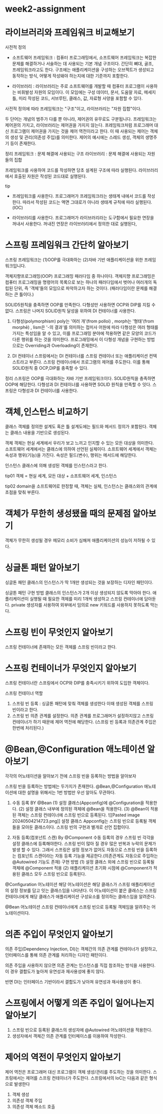 # week2-assignment
# 라이브러리와 프레임워크 비교해보기

사전적 정의

- 소프트웨어 프레임워크 
  : 컴퓨터 프로그래밍에서, 소프트웨어 프레임워크는 복잡한 문제를 해결하거나 서술하는 데 사용되는 기본 개념 구조이다. 간단히 뼈대, 골조, 프레임워크라고도 한다.
  구조에는 애플리케이션을 구성하는 오브젝트가 생성되고 동작하는 방식, 어떻게 작성돼야 하는지에 대한 기준까지 포함한다.
  
- 라이브러리 
  : 라이브러리는 주로 소프트웨어를 개발할 때 컴퓨터 프로그램이 사용하는 비휘발성 자원의 모임이다. 이 모임에는 구성 데이터, 문서, 도움말 자료, 메세지 틀, 미리 작성된 코드, 서브루틴, 클래스, 값, 자료형 사양을 포함할 수 있다.

사전적 정의에 따라 프레임워크는 "구조"이고, 라이브러리는 "자원 집합"이다.

두 단어는 개념의 범주가 다를 뿐 아니라, 제어권의 유무로도 구분됩니다.
프레임워크는 제어권의 가지고, 라이브러리는 제어권을 가지지 않는다.
프레임워크처럼 프로그래머 대신 프로그램이 제어권을 가지는 것을 제어 역전이라고 한다. 
이 때 사용되는 제어는 객체의 생성 및 관리(의존성 주입)를 의미한다.
제어의 예시에는 스레드 생성, 객체의 생명주기 등이 존재한다.


정리
프레임워크 : 문제 해결에 사용되는 구조
라이브러리 : 문제 해결에 사용되는 자원들의 집합

프레임워크를 사용하여 코드를 작성하면 당초 설계된 구조에 따라 실행된다.
라이브러리에서 호출된 자원은 작성된 코드대로 실행된다.

tip
- 프레임워크를 사용한다.
  프로그래머가 프레임워크라는 생태계 내에서 코드를 작성한다.
  따라서 작성된 코드는 액면 그대로가 아니라 생태계 규칙에 따라 실행된다.(IOC)

- 라이브러리를 사용한다. 
  프로그래머가 라이브러리라는 도구함에서 필요한 연장을 꺼내서 사용한다.
  꺼내진 연장은 라이브러리에서 정의한 대로 실행된다,
# 스프링 프레임워크 간단히 알아보기

스프링 프레임워크는 (1)OOP를 극대화하는 (2)자바 기반 애플리케이션을 위한 프레임워크입니다.

객체지향프로그래밍(OOP)
프로그래밍 패러다임 중 하나이다.
객체지향 프로그래밍은 컴퓨터 프로그래밍을 명령어의 목록으로 보는 하나의 패러다임에서 벗어나 여러개의 독립된 단위, 즉 '객체'들의 모임으로 파악하고자 하는 것이다.
(패러다임이란 문제를 해결하는 큰 틀이다.)

SOLID5원칙을 충족하면 OOP를 만족한다.
다형성만 사용하면 OCP와 DIP를 지킬 수 없다.
스프링은 나머지 SOLID원칙 달성을 위하여 DI 컨테이너를 사용한다.

1. 다형성(polymorphism)
   poly는 '여러 개'(from polloi) , morph는 '형태'(from morphē) , lism은 '-의 결과'를 의미하는 접미사 어원에 따라 다형성은 여러 형태를 가지는 특성임을 알 수 있고, 이를 프로그래밍 분야에 적용하면 같은 모양의 코드가 다른 행위를 하는 것을 의미한다. 프로그래밍에서 이 다형성 개념을 구현하는 방법으로는 Overriding과 Overloading이 존재한다.
   
2. DI 컨테이너
   스프링에서는 DI 컨테이너를 스프링 컨테이너 또는 애플리케이션 컨텍스트라고 부른다.
   스프링 컨테이너에서 프로그램의 제어를 주도한다.
   이를 통해 SOLID원칙 중 OCP,DIP를 충족할 수 있다.

정리
스프링은 OOP를 극대화하는 자바 기반 프레임워크이다.
SOLID원칙을 충족하면 OOP에 해당한다.
다형성과 DI 컨테이너를 사용하면 SOLID 원칙을 만족할 수 잇다.
스프링은 다형성과 DI 컨테이너를 사용한다.

# 객체,인스턴스 비교하기

클래스
객체를 정의한 설계도 혹은 틀
설계도에는 필드와 메서드 정의가 포함된다.
객체는 클래스 내용을 기반으로 생성된다.

객체
객체는 현실 세계에서 우리가 보고 느끼고 인지할 수 있는 모든 대상을 의미한다.
소프트웨어 세계에서는 클래스에 의하여 선언된 실체이다.
소프트웨어 세계에서 객체는 속성과 행위(기능)을 가진다.
속성은 필드(변수), 행위는 메서드에 해당한다.

인스턴스
클래스에 의해 생성된 객체를 인스턴스라고 한다.

tip01
객체 = 현실 세계, 모든 대상 + 소프트웨어 세계, 인스턴스

tip02
domain을 소프트웨어로 한정할 때, 객체는 실체, 인스턴스는 클래스와의 관계에 초점을 맞춰 부른다.

# 객체가 무한히 생성됐을 때의 문제점 알아보기

객체가 무한히 생성될 경우 메모리 소비가 심해져 애플리케이션의 성능이 저하될 수 있다.
# 싱글톤 패턴 알아보기

싱글톤 패턴
클래스의 인스턴스가 딱 1개만 생성되는 것을 보장하는 디자인 패턴이다.

싱글톤 패턴 구현 방법
클래스의 인스턴스가 2개 이상 생성되지 않도록 막아야 한다.
애플리케이션이 실행될 때 필요한 객체를 미리 1개씩 생성하고 스프링 컨테이너에 담아둔다.
private 생성자를 사용하여 외부에서 임의로 new 키워드를 사용하지 못하도록 막는다.


# 스프링 빈이 무엇인지 알아보기

스프링 컨테이너에 존재하는 모든 객체를 스프링 빈이라고 한다.
# 스프링 컨테이너가 무엇인지 알아보기

스프링 컨테이너란 스프링에서 OCP와 DIP를 충족시키기 위하여 도입한 객체이다.

스프링 컨테이너 역할 
1. 스프링 빈 등록 : 싱글톤 패턴에 맞춰 객체를 생성한다
   이때 생성된 객체를 스프링 빈이라고 한다.
2. 스프링 빈 의존 관계를 설정한다.
   의존 관계를 프로그래머가 설정하지않고 스프링 컨테이너가 하기 때문에 제어 역전에 해당한다.
(스프링 빈 등록과 의존관계 주입은 한번에 처리된다.)

# @Bean,@Configuration 애노테이션 알아보기

각각의 어노테이션을 알아보기 전에 스프링 빈을 등록하는 방법을 알아보자

스프링 빈을 등록하는 방법에는 두가지가 존재한다.
@Bean,@Configuration 애노테이션에 대한 설명을 위해서는 1번 방법만 우선 알아도 무관하다.

1. 수동 등록 BY @Bean
   (1) 설정 클래스(Appconfig)에 @Configuration을 적용한다.
   (2) 설정 클래스 내부에 정의된 객체에 @Bean을 적용한다.
   (3) @Bean이 적용된 객체는 스프링 컨테이너에 스프링 빈으로 등록된다.
   ![[Pasted image 20240504214723.png]]
   설정 클래스 Appconfig는 스프링 빈으로 등록될 객체들을 모아둔 클래스이다. 
   스프링 빈의 구현과 별개로 선언 집합이다.
   
2. 자동 등록(컴포넌트 스캔) By @Component
   수동 등록의 경우 스프링 빈 각각을 설정 클래스에 등록해야한다. 스프링 빈이 많아 질 경우 많은 반복과 누락의 문제가 발생 할 수 있다.
   그래서 스프링은 설정 정보가 없어도 자동으로 스프링 빈을 등록하는 컴포넌트 스캔이라는 자동 등록 기능을 제공한다.(의존관계도 자동으로 주입하는 @Autowired 기능도 존재)
   구현 방법
   (1) 설정 클래스 외에 스프링 빈으로 등록될 객체에 @Component 적용
   (2) 애플리케이션 초기화 시점에 @Component가 적용된 클래스 모두 스프링 빈으로 등록된다.

@Configuration 어노테이션
해당 어노테이션은 해당 클래스가 스프링 애플리케이션의 설정 정보를 담고 잇는 클래스임을 나타낸다.
이 어노테이션이 붙은 클래스는 스프링 컨테이너에게 해당 클래스가 애플리케이션 구성요소를 정의하는 클래스임을 알려준다.

@Bean 어노테이션
스프링 컨테이너에게 스프링 빈으로 등록될 객체임을 알려주는 어노테이션이다.

# 의존 주입이 무엇인지 알아보기

의존 주입(Dependency Injection, DI)는 객체간의 의존 관계를 컨테이너가 설정하고, 인터페이스를 통해 의존 관계를 처리하는 디자인 패턴이다.

의존 주입을 사용하지 않으면 의존 관계는 인스턴스를 직접 참조하는 방식을 사용한다.
이 경우 결합도가 높아져 유연성과 재사용성에 좋지 않다.

반면 DI는 인터페이스 기반이라서 결합도가 낮아져 유연성과 재사용성이 좋다. 

# 스프링에서 어떻게 의존 주입이 일어나는지 알아보기

1. 스프링 빈으로 등록된 클래스의 생성자에 @Autowired 어노테이션을 적용한다. 
2. 생성자에서 객체간 의존 관계를 인터페이스를 이용하여 작성한다. 

# 제어의 역전이 무엇인지 알아보기

제어 역전은 프로그래머 대신 프로그램이 객체 생성/관리를 주도하는 것을 의미한다.
스프링에서는 제어를 스프링 컨테이너가 주도한다.
스프링에서의 IoC는 다음과 같은 형식으로 발생한다
1. 객체 생성
2. 의존성 객체 주입
3. 의존성 객체 메소드 호출
